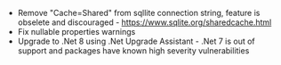 - Remove "Cache=Shared" from sqllite connection string, feature is obselete and discouraged - https://www.sqlite.org/sharedcache.html
- Fix nullable properties warnings
- Upgrade to .Net 8 using .Net Upgrade Assistant - .Net 7 is out of support and packages have known high severity vulnerabilities